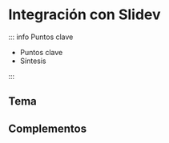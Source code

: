 # Integración con Slidev

::: info Puntos clave

- Puntos clave
- Síntesis

:::

## Tema

## Complementos
